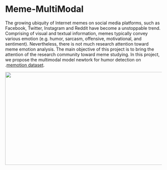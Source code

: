 # Meme-MultiModal
The growing ubiquity of Internet memes on social media platforms, such as Facebook, Twitter, Instagram and Reddit have become a unstoppable trend. Comprising of visual and textual information, memes typically convey various emotion (e.g. humor, sarcasm, offensive, motivational, and sentiment). Nevertheless, there is not much research attention toward meme emotion analysis. The main objective of this project is to bring the attention of the research community toward
meme studying. In this project, we propose the multimodal model newtork for humor detection on .[memotion dataset](https://arxiv.org/pdf/2008.03781.pdf). 

<img src="https://github.com/terenceylchow124/Meme-MultiModal/blob/main/Project.png" width="600" height="300">




